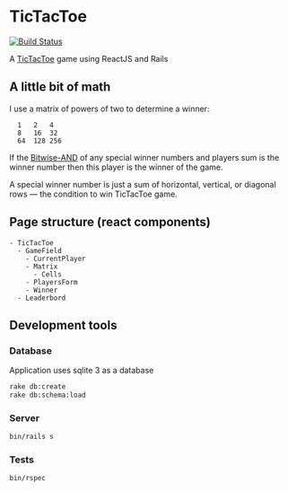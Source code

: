 # TicTacToe

[![Build Status](https://travis-ci.org/Eunix/tictactoe.svg?branch=master)](https://travis-ci.org/Eunix/tictactoe)

A [TicTacToe](https://en.wikipedia.org/wiki/Tic-tac-toe) game using ReactJS and Rails

## A little bit of math

I use a matrix of powers of two to determine a winner:

```
  1   2   4
  8   16  32
  64  128 256
```

If the [Bitwise-AND](https://en.wikipedia.org/wiki/Bitwise_operation#AND) of any special winner numbers and
players sum is the winner number then this player is the winner of the game.

A special winner number is just a sum of horizontal, vertical, or diagonal rows — the condition to win TicTacToe
game.

## Page structure (react components)

```
- TicTacToe
  - GameField
    - CurrentPlayer
    - Matrix
      - Cells
    - PlayersForm
    - Winner
  - Leaderbord
```

## Development tools

### Database

Application uses sqlite 3 as a database

```sh
rake db:create
rake db:schema:load
```

### Server

```sh
bin/rails s
```

### Tests

```sh
bin/rspec
```

